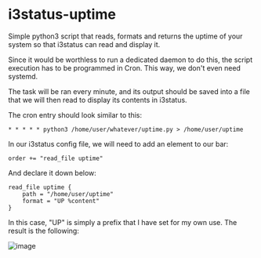 # i3status-uptime

Simple python3 script that reads, formats and returns the uptime of your system so that i3status can read and display it.

Since it would be worthless to run a dedicated daemon to do this, the script execution has to be programmed in Cron. This way, we don't even need systemd.

The task will be ran every minute, and its output should be saved into a file that we will then read to display its contents in i3status.

The cron entry should look similar to this:

`* * * * * python3 /home/user/whatever/uptime.py > /home/user/uptime`

In our i3status config file, we will need to add an element to our bar:

`order += "read_file uptime"`

And declare it down below:

```
read_file uptime {
	path = "/home/user/uptime"
	format = "UP %content"
}
```

In this case, "UP" is simply a prefix that I have set for my own use. The result is the following:

![image](https://user-images.githubusercontent.com/82534925/154975938-386bc191-3c85-442c-9e1b-8a16edd02f91.png)
